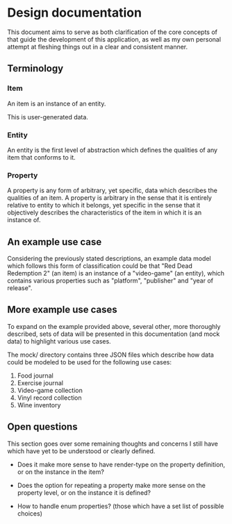 # Design documentation

This document aims to serve as both clarification of the core concepts of that guide the development of this application, as well as my own personal attempt at fleshing things out in a clear and consistent manner.

## Terminology

### Item

An item is an instance of an entity.

This is user-generated data.

### Entity

An entity is the first level of abstraction which defines the qualities of any item that conforms to it.

### Property

A property is any form of arbitrary, yet specific, data which describes the qualities of an item. A property is arbitrary in the sense that it is entirely relative to entity to which it belongs, yet specific in the sense that it objectively describes the characteristics of the item in which it is an instance of.

## An example use case

Considering the previously stated descriptions, an example data model which follows this form of classification could be that "Red Dead Redemption 2" (an item) is an instance of a "video-game" (an entity), which contains various properties such as "platform", "publisher" and "year of release".

## More example use cases

To expand on the example provided above, several other, more thoroughly described, sets of data will be presented in this documentation (and mock data) to highlight various use cases.

The mock/ directory contains three JSON files which describe how data could be modeled to be used for the following use cases:

1. Food journal
2. Exercise journal
3. Video-game collection
4. Vinyl record collection
5. Wine inventory

## Open questions

This section goes over some remaining thoughts and concerns I still have which have yet to be understood or clearly defined.

- Does it make more sense to have render-type on the property definition, or on the instance in the item?

- Does the option for repeating a property make more sense on the property level, or on the instance it is defined?

- How to handle enum properties? (those which have a set list of possible choices)
